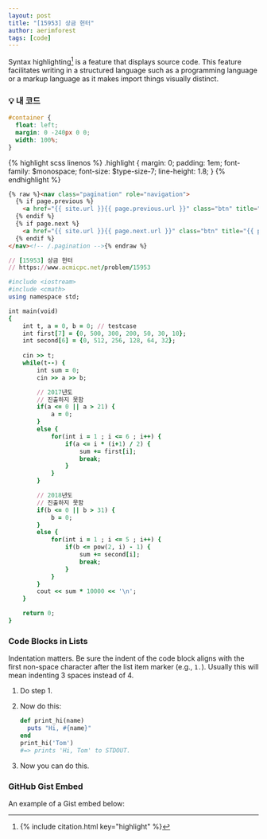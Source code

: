 ```yaml
---
layout: post
title: "[15953] 상금 헌터"
author: aerimforest
tags: [code]
---
```


Syntax highlighting[^1] is a feature that displays source code. 
This feature facilitates writing in a structured language such as a programming language or a markup language as it makes import things visually distinct.


### 💡 내 코드


```css
#container {
  float: left;
  margin: 0 -240px 0 0;
  width: 100%;
}
```

{% highlight scss linenos %}
.highlight {
  margin: 0;
  padding: 1em;
  font-family: $monospace;
  font-size: $type-size-7;
  line-height: 1.8;
}
{% endhighlight %}

```html
{% raw %}<nav class="pagination" role="navigation">
  {% if page.previous %}
    <a href="{{ site.url }}{{ page.previous.url }}" class="btn" title="{{ page.previous.title }}">Previous article</a>
  {% endif %}
  {% if page.next %}
    <a href="{{ site.url }}{{ page.next.url }}" class="btn" title="{{ page.next.title }}">Next article</a>
  {% endif %}
</nav><!-- /.pagination -->{% endraw %}
```

```ruby
// [15953] 상금 헌터
// https://www.acmicpc.net/problem/15953

#include <iostream>
#include <cmath>
using namespace std;

int main(void)
{
    int t, a = 0, b = 0; // testcase
    int first[7] = {0, 500, 300, 200, 50, 30, 10};
    int second[6] = {0, 512, 256, 128, 64, 32};
    
    cin >> t;
    while(t--) {
        int sum = 0;
        cin >> a >> b;

        // 2017년도
        // 진출하지 못함
        if(a <= 0 || a > 21) {
            a = 0;
        }
        else {
            for(int i = 1 ; i <= 6 ; i++) {
                if(a <= i * (i+1) / 2) {
                    sum += first[i];
                    break;
                }
            }
        }

        // 2018년도
        // 진출하지 못함
        if(b <= 0 || b > 31) {
            b = 0;
        }
        else {
            for(int i = 1 ; i <= 5 ; i++) {
                if(b <= pow(2, i) - 1) {
                    sum += second[i];
                    break;
                }
            }
        }
        cout << sum * 10000 << '\n';
    }

    return 0;
}
```

### Code Blocks in Lists

Indentation matters. Be sure the indent of the code block aligns with the first non-space character after the list item marker (e.g., `1.`). Usually this will mean indenting 3 spaces instead of 4.

1. Do step 1.
2. Now do this:

   ```ruby
   def print_hi(name)
     puts "Hi, #{name}"
   end
   print_hi('Tom')
   #=> prints 'Hi, Tom' to STDOUT.
   ```
        
3. Now you can do this.

### GitHub Gist Embed

An example of a Gist embed below:

<script src="https://gist.github.com/sylhare/dad7ed1ef3d13614c77c4ebadf8a11c3.js"></script>

[^1]: 
    {% include citation.html key="highlight" %}

